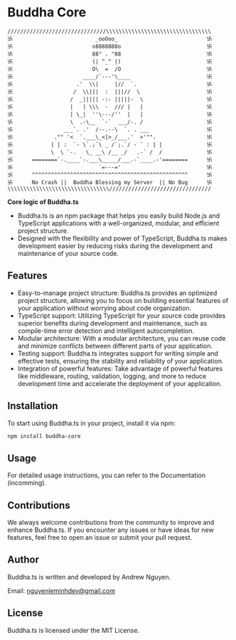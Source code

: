 # Buddha Core
```
///////////////////////////////\\\\\\\\\\\\\\\\\\\\\\\\\\\\\\\\\
卐                          _ooOoo_                            卐
卐                         o8888888o                           卐
卐                         88" . "88                           卐
卐                         (| ^_^ |)                           卐
卐                         O\  =  /O                           卐
卐                      ____/`---'\____                        卐
卐                    .'  \\|     |//  `.                      卐
卐                   /  \\|||  :  |||//  \                     卐
卐                  /  _||||| -:- |||||-  \                    卐
卐                  |   | \\\  -  /// |   |                    卐
卐                  | \_|  ''\---/''  |   |                    卐
卐                  \  .-\__  `-`  ___/-. /                    卐
卐                ___`. .'  /--.--\  `. . ___                  卐
卐             ."" '<  `.___\_<|>_/___.'  >'"".                卐
卐            | | :  `- \`.;`\ _ /`;.`/ - ` : | |              卐
卐            \  \ `-.   \_ __\ /__ _/   .-` /  /              卐
卐      ========`-.____`-.___\_____/___.-`____.-'========      卐
卐                           `=---='                           卐
卐      ^^^^^^^^^^^^^^^^^^^^^^^^^^^^^^^^^^^^^^^^^^^^^^^^^      卐
卐      No Crash ||  Buddha Blessing my Server  || No Bug      卐
\\\\\\\\\\\\\\\\\\\\\\\\\\\\\\\\////////////////////////////////
```

**Core logic of Buddha.ts**

- Buddha.ts is an npm package that helps you easily build Node.js and TypeScript applications with a well-organized, modular, and efficient project structure. 
- Designed with the flexibility and power of TypeScript, Buddha.ts makes development easier by reducing risks during the development and maintenance of your source code.

## Features
- Easy-to-manage project structure: Buddha.ts provides an optimized project structure, allowing you to focus on building essential features of your application without worrying about code organization.
- TypeScript support: Utilizing TypeScript for your source code provides superior benefits during development and maintenance, such as compile-time error detection and intelligent autocompletion.
- Modular architecture: With a modular architecture, you can reuse code and minimize conflicts between different parts of your application.
- Testing support: Buddha.ts integrates support for writing simple and effective tests, ensuring the stability and reliability of your application.
- Integration of powerful features: Take advantage of powerful features like middleware, routing, validation, logging, and more to reduce development time and accelerate the deployment of your application.

## Installation
To start using Buddha.ts in your project, install it via npm:

```bash
npm install buddha-core
```

## Usage
For detailed usage instructions, you can refer to the Documentation (incomming).

## Contributions
We always welcome contributions from the community to improve and enhance Buddha.ts. If you encounter any issues or have ideas for new features, feel free to open an issue or submit your pull request.

## Author
Buddha.ts is written and developed by Andrew Nguyen.

Email: nguyenleminhdev@gmail.com

## License
Buddha.ts is licensed under the MIT License.